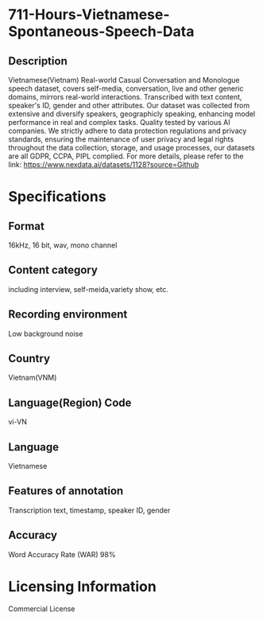 # 711-Hours-Vietnamese-Spontaneous-Speech-Data

## Description
Vietnamese(Vietnam) Real-world Casual Conversation and Monologue speech dataset, covers self-media, conversation, live and other generic domains, mirrors real-world interactions. Transcribed with text content, speaker's ID, gender and other attributes. Our dataset was collected from extensive and diversify speakers, geographicly speaking, enhancing model performance in real and complex tasks. Quality tested by various AI companies. We strictly adhere to data protection regulations and privacy standards, ensuring the maintenance of user privacy and legal rights throughout the data collection, storage, and usage processes, our datasets are all GDPR, CCPA, PIPL complied.
For more details, please refer to the link: https://www.nexdata.ai/datasets/1128?source=Github


# Specifications
## Format
16kHz, 16 bit, wav, mono channel
## Content category
including interview, self-meida,variety show, etc.
## Recording environment
Low background noise
## Country
Vietnam(VNM)
## Language(Region) Code
vi-VN
## Language
Vietnamese
## Features of annotation
Transcription text, timestamp, speaker ID, gender
## Accuracy
Word Accuracy Rate (WAR) 98%
# Licensing Information
Commercial License
